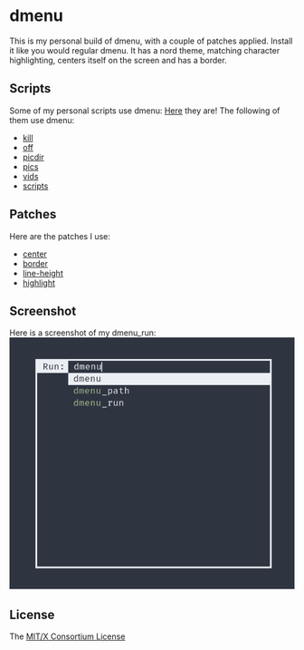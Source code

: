 # dmenu

This is my personal build of dmenu, with a couple of patches applied.
Install it like you would regular dmenu.
It has a nord theme, matching character highlighting, centers itself on the screen and has a border.

## Scripts

Some of my personal scripts use dmenu:
[Here](https://github.com/sandalbanditten/scripts) they are!
The following of them use dmenu:
* [kill](https://github.com/sandalbanditten/scripts/blob/main/kill)
* [off](https://github.com/sandalbanditten/scripts/blob/main/off)
* [picdir](https://github.com/sandalbanditten/scripts/blob/main/picdir)
* [pics](https://github.com/sandalbanditten/scripts/blob/main/pics)
* [vids](https://github.com/sandalbanditten/scripts/blob/main/vids)
* [scripts](https://github.com/sandalbanditten/scripts/blob/main/scripts)

## Patches

Here are the patches I use:
* [center](https://tools.suckless.org/dmenu/patches/center/)
* [border](https://tools.suckless.org/dmenu/patches/border/)
* [line-height](https://tools.suckless.org/dmenu/patches/line-height/)
* [highlight](https://tools.suckless.org/dmenu/patches/highlight/)

## Screenshot

Here is a screenshot of my dmenu_run:
![My build of st](screenshot.png)

## License

The [MIT/X Consortium License](https://mit-license.org/)
